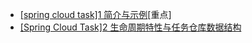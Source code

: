 - [[spring cloud task]1 简介与示例](https://www.jianshu.com/p/fb2e973fb325)[重点]
- [[Spring Cloud Task]2 生命周期特性与任务仓库数据结构](https://www.jianshu.com/p/06c5f18cf01d)